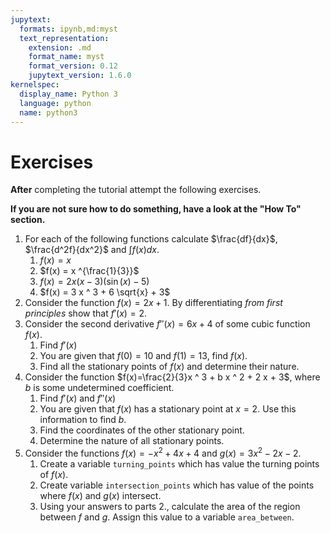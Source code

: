 ```yaml
---
jupytext:
  formats: ipynb,md:myst
  text_representation:
    extension: .md
    format_name: myst
    format_version: 0.12
    jupytext_version: 1.6.0
kernelspec:
  display_name: Python 3
  language: python
  name: python3
---
```


# Exercises

**After** completing the tutorial attempt the following exercises.

**If you are not sure how to do something, have a look at the "How To" section.**

1. For each of the following functions calculate $\frac{df}{dx}$, $\frac{d^2f}{dx^2}$ and $\int f(x) dx$.
   1. $f(x) = x$
   2. $f(x) = x ^{\frac{1}{3}}$
   3. $f(x) = 2 x (x - 3) (\sin(x) - 5)$
   4. $f(x) = 3  x ^ 3 + 6 \sqrt{x} + 3$
2. Consider the function $f(x)=2x+1$. By differentiating _from first principles_ show that $f'(x)=2$.
3. Consider the second derivative $f''(x)=6x+4$ of some cubic function $f(x)$.
   1. Find $f'(x)$
   2. You are given that $f(0)=10$ and $f(1)=13$, find $f(x)$.
   3. Find all the stationary points of $f(x)$ and determine their nature.
4. Consider the function $f(x)=\frac{2}{3}x ^ 3 + b x ^ 2 + 2 x + 3$, where $b$ is some undetermined coefficient.
   1. Find $f'(x)$ and $f''(x)$
   2. You are given that $f(x)$ has a stationary point at $x=2$. Use this information to find $b$.
   3. Find the coordinates of the other stationary point.
   4. Determine the nature of all stationary points.
5. Consider the functions $f(x)=-x^2+4x+4$ and $g(x)=3x^2-2x-2$.
   1. Create a variable `turning_points` which has value the turning points of $f(x)$.
   2. Create variable `intersection_points` which has value of the points where $f(x)$ and $g(x)$ intersect.
   3. Using your answers to parts 2., calculate the area of the region between $f$ and $g$. Assign this value to a variable `area_between`.

